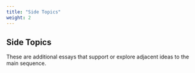 ```yaml
---
title: "Side Topics"
weight: 2
---
```


## Side Topics

These are additional essays that support or explore adjacent ideas to the main
sequence.

